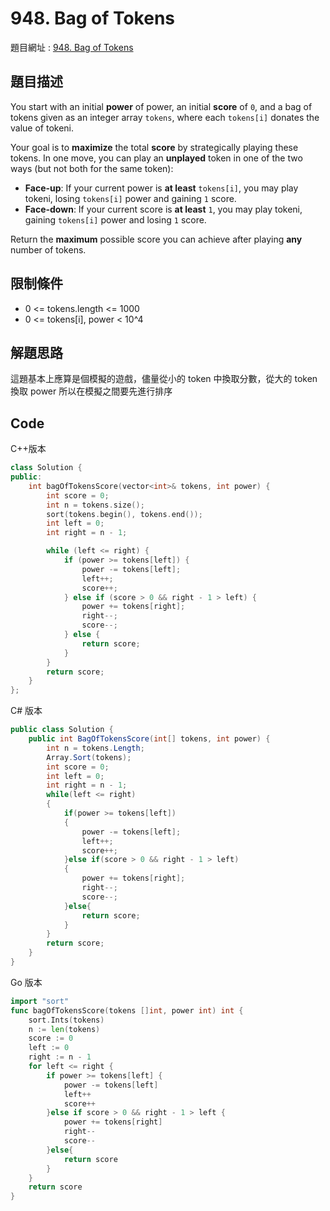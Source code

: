 # 948. Bag of Tokens

題目網址 : [948. Bag of Tokens](https://leetcode.com/problems/bag-of-tokens)

## 題目描述

You start with an initial **power** of power, an initial **score** of `0`, and a bag of tokens given as an integer array `tokens`, where each `tokens[i]` donates the value of tokeni.

Your goal is to **maximize** the total **score** by strategically playing these tokens. In one move, you can play an **unplayed** token in one of the two ways (but not both for the same token):

- **Face-up**: If your current power is **at least** `tokens[i]`, you may play tokeni, losing `tokens[i]` power and gaining `1` score.
- **Face-down**: If your current score is **at least** `1`, you may play tokeni, gaining `tokens[i]` power and losing `1` score.

Return the **maximum** possible score you can achieve after playing **any** number of tokens.

## 限制條件

- 0 <= tokens.length <= 1000
- 0 <= tokens[i], power < 10^4

## 解題思路

這題基本上應算是個模擬的遊戲，儘量從小的 token 中換取分數，從大的 token 換取 power
所以在模擬之間要先進行排序

## Code

C++版本

```C++
class Solution {
public:
    int bagOfTokensScore(vector<int>& tokens, int power) {
        int score = 0;
        int n = tokens.size();
        sort(tokens.begin(), tokens.end());
        int left = 0;
        int right = n - 1;

        while (left <= right) {
            if (power >= tokens[left]) {
                power -= tokens[left];
                left++;
                score++;
            } else if (score > 0 && right - 1 > left) {
                power += tokens[right];
                right--;
                score--;
            } else {
                return score;
            }
        }
        return score;
    }
};
```

C# 版本

```C#
public class Solution {
    public int BagOfTokensScore(int[] tokens, int power) {
        int n = tokens.Length;
        Array.Sort(tokens);
        int score = 0;
        int left = 0;
        int right = n - 1;
        while(left <= right)
        {
            if(power >= tokens[left])
            {
                power -= tokens[left];
                left++;
                score++;
            }else if(score > 0 && right - 1 > left)
            {
                power += tokens[right];
                right--;
                score--;
            }else{
                return score;
            }
        }
        return score;
    }
}
```

Go 版本

```go
import "sort"
func bagOfTokensScore(tokens []int, power int) int {
    sort.Ints(tokens)
    n := len(tokens)
    score := 0
    left := 0
    right := n - 1
    for left <= right {
        if power >= tokens[left] {
            power -= tokens[left]
            left++
            score++
        }else if score > 0 && right - 1 > left {
            power += tokens[right]
            right--
            score--
        }else{
            return score
        }
    }
    return score
}
```
